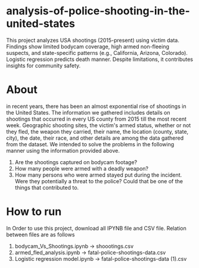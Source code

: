 # analysis-of-police-shooting-in-the-united-states
This project analyzes USA shootings (2015-present) using victim data. Findings show limited bodycam coverage, high armed non-fleeing suspects, and state-specific patterns (e.g., California, Arizona, Colorado). Logistic regression predicts death manner. Despite limitations, it contributes insights for community safety.

# About
in recent years, there has been an almost exponential rise of shootings in the United States. The information we gathered includes details on shootings that occurred in every US county from 2015 till the most recent week. Geographic shooting sites, the victim's armed status, whether or not they fled, the weapon they carried, their name, the location (county, state, city), the date, their race, and other details are among the data gathered from the dataset. We intended to solve the problems in the following manner using the information provided above.

1. Are the shootings captured on bodycam footage?
2. How many people were armed with a deadly weapon?
3. How many persons who were armed stayed put during the incident. Were they potentially a threat to the police? Could that be one of the things that contributed to.

# How to run
In Order to use this project, download all IPYNB file and CSV file. Relation between files are as follows

1. bodycam_Vs_Shootings.ipynb -> shoootings.csv
2. armed_fled_analysis.ipynb -> fatal-police-shootings-data.csv
3. Logistic regression model.ipynb -> fatal-police-shootings-data (1).csv

